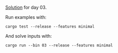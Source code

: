 [Solution](src/bin/03.rs) for day 03.

Run examples with:
```
cargo test --release --features minimal
```

And solve inputs with:
```
cargo run --bin 03 --release --features minimal
```
